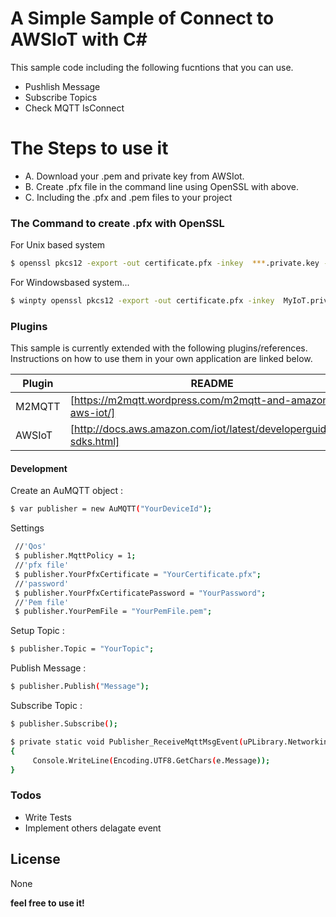 # A Simple Sample of Connect to AWSIoT with C#

This sample code including the following fucntions that you can use.

  - Pushlish Message
  - Subscribe Topics
  - Check MQTT IsConnect

# The Steps to use it

  - A. Download your .pem and private key from AWSIot.
  - B. Create .pfx file in the command line using OpenSSL with above.
  - C. Including the .pfx and .pem files to your project


### The Command to create .pfx with OpenSSL 
For Unix based system
```sh
$ openssl pkcs12 -export -out certificate.pfx -inkey  ***.private.key -in ***.cert.pem

```

For Windowsbased system...

```sh
$ winpty openssl pkcs12 -export -out certificate.pfx -inkey  MyIoT.private.key -in MyIoT.cert.pem
```

### Plugins

This sample is currently extended with the following plugins/references. Instructions on how to use them in your own application are linked below.

| Plugin | README |
| ------ | ------ |
| M2MQTT | [https://m2mqtt.wordpress.com/m2mqtt-and-amazon-aws-iot/] |
| AWSIoT | [http://docs.aws.amazon.com/iot/latest/developerguide/iot-sdks.html] |

#### Development
Create an AuMQTT object :
```sh
$ var publisher = new AuMQTT("YourDeviceId");
```

Settings
```sh
 //'Qos'
 $ publisher.MqttPolicy = 1; 
 //'pfx file'
 $ publisher.YourPfxCertificate = "YourCertificate.pfx";
 //'password'
 $ publisher.YourPfxCertificatePassword = "YourPassword";
 //'Pem file'
 $ publisher.YourPemFile = "YourPemFile.pem";
```
Setup Topic :
```sh
$ publisher.Topic = "YourTopic";
```
Publish Message :
```sh
$ publisher.Publish("Message");
```
Subscribe Topic :
```sh
$ publisher.Subscribe();
```
```sh
$ private static void Publisher_ReceiveMqttMsgEvent(uPLibrary.Networking.M2Mqtt.Messages.MqttMsgPublishEventArgs e)
{
     Console.WriteLine(Encoding.UTF8.GetChars(e.Message));
}
```

### Todos

 - Write Tests
 - Implement others delagate event

License
----

None


**feel free to use it!**


  
